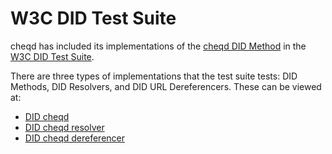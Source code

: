# W3C DID Test Suite

cheqd has included its implementations of the [cheqd DID Method](cheqd-did-method.md) in the [W3C DID Test Suite](https://github.com/w3c/did-test-suite).

There are three types of implementations that the test suite tests: DID Methods, DID Resolvers, and DID URL Dereferencers. These can be viewed at:

* [DID cheqd](https://github.com/w3c/did-test-suite/blob/main/packages/did-core-test-server/suites/implementations/did-cheqd.json)
* [DID cheqd resolver](https://github.com/w3c/did-test-suite/blob/main/packages/did-core-test-server/suites/implementations/resolver-did-cheqd.json)
* [DID cheqd dereferencer](https://github.com/w3c/did-test-suite/blob/main/packages/did-core-test-server/suites/implementations/dereferencer-cheqd.json)
